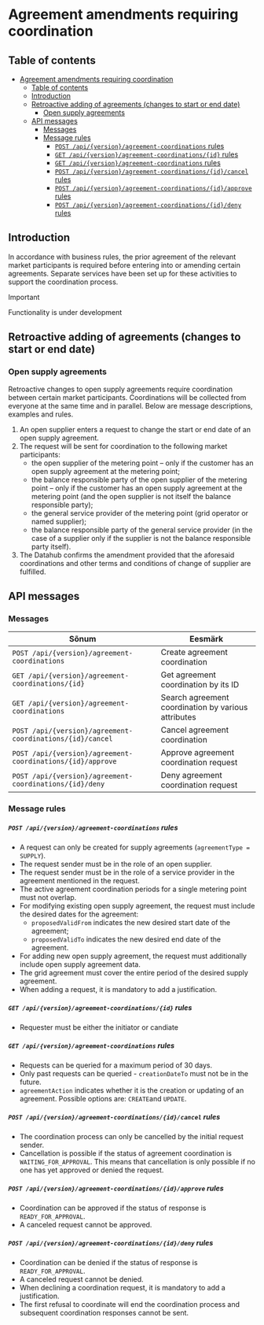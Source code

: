 ﻿# Agreement amendments requiring coordination

## Table of contents

<!-- TOC -->
* [Agreement amendments requiring coordination](#agreement-amendments-requiring-coordination)
  * [Table of contents](#table-of-contents)
  * [Introduction](#introduction)
  * [Retroactive adding of agreements (changes to start or end date)](#retroactive-adding-of-agreements-changes-to-start-or-end-date)
    * [Open supply agreements](#open-supply-agreements)
  * [API messages](#api-messages)
    * [Messages](#messages)
    * [Message rules](#message-rules)
        * [`POST /api/{version}/agreement-coordinations` rules](#post-apiversionagreement-coordinations-rules)
        * [`GET /api/{version}/agreement-coordinations/{id}` rules](#get-apiversionagreement-coordinationsid-rules)
        * [`GET /api/{version}/agreement-coordinations` rules](#get-apiversionagreement-coordinations-rules)
        * [`POST /api/{version}/agreement-coordinations/{id}/cancel` rules](#post-apiversionagreement-coordinationsidcancel-rules)
        * [`POST /api/{version}/agreement-coordinations/{id}/approve` rules](#post-apiversionagreement-coordinationsidapprove-rules)
        * [`POST /api/{version}/agreement-coordinations/{id}/deny` rules](#post-apiversionagreement-coordinationsiddeny-rules)
<!-- TOC -->

## Introduction

In accordance with business rules, the prior agreement of the relevant market participants is required before entering into or amending certain agreements. Separate services have been set up for these activities to support the coordination process.

> [!IMPORTANT]
> Functionality is under development

## Retroactive adding of agreements (changes to start or end date)

### Open supply agreements

Retroactive changes to open supply agreements require coordination between certain market participants. Coordinations will be collected from everyone at the same time and in parallel. Below are message descriptions, examples and rules.

1. An open supplier enters a request to change the start or end date of an open supply agreement.
2. The request will be sent for coordination to the following market participants:
   - the open supplier of the metering point – only if the customer has an open supply agreement at the metering point;
   - the balance responsible party of the open supplier of the metering point – only if the customer has an open supply agreement at the metering point (and the open supplier is not itself the balance responsible party);
   - the general service provider of the metering point (grid operator or named supplier);
   - the balance responsible party of the general service provider (in the case of a supplier only if the supplier is not the balance responsible party itself).
3. The Datahub confirms the amendment provided that the aforesaid coordinations and other terms and conditions of change of supplier are fulfilled.

## API messages

### Messages

| Sõnum                                                      | Eesmärk                                             |
|------------------------------------------------------------|-----------------------------------------------------|
| `POST /api/{version}/agreement-coordinations`              | Create agreement coordination                       |
| `GET /api/{version}/agreement-coordinations/{id}`          | Get agreement coordination by its ID                |
| `GET /api/{version}/agreement-coordinations`               | Search agreement coordination by various attributes |
| `POST /api/{version}/agreement-coordinations/{id}/cancel`  | Cancel agreement coordination                       |
| `POST /api/{version}/agreement-coordinations/{id}/approve` | Approve agreement coordination request              |
| `POST /api/{version}/agreement-coordinations/{id}/deny`    | Deny agreement coordination request                 |

### Message rules

##### `POST /api/{version}/agreement-coordinations` rules

- A request can only be created for supply agreements (`agreementType = SUPPLY`).
- The request sender must be in the role of an open supplier.
- The request sender must be in the role of a service provider in the agreement mentioned in the request.
- The active agreement coordination periods for a single metering point must not overlap.
- For modifying existing open supply agreement, the request must include the desired dates for the agreement:
  - `proposedValidFrom` indicates the new desired start date of the agreement;
  - `proposedValidTo` indicates the new desired end date of the agreement.
- For adding new open supply agreement, the request must additionally include open supply agreement data.
- The grid agreement must cover the entire period of the desired supply agreement.
- When adding a request, it is mandatory to add a justification.

##### `GET /api/{version}/agreement-coordinations/{id}` rules

- Requester must be either the initiator or candiate

##### `GET /api/{version}/agreement-coordinations` rules

- Requests can be queried for a maximum period of 30 days.
- Only past requests can be queried - `creationDateTo` must not be in the future.
- `agreementAction` indicates whether it is the creation or updating of an agreement. Possible options are: `CREATE`and `UPDATE`.

##### `POST /api/{version}/agreement-coordinations/{id}/cancel` rules

- The coordination process can only be cancelled by the initial request sender.
- Cancellation is possible if the status of agreement coordination is `WAITING_FOR_APPROVAL`. This means that cancellation is only possible if no one has yet approved or denied the request.

##### `POST /api/{version}/agreement-coordinations/{id}/approve` rules

- Coordination can be approved if the status of response is `READY_FOR_APPROVAL`.
- A canceled request cannot be approved.

##### `POST /api/{version}/agreement-coordinations/{id}/deny` rules

- Coordination can be denied if the status of response is `READY_FOR_APPROVAL`.
- A canceled request cannot be denied.
- When declining a coordination request, it is mandatory to add a justification.
- The first refusal to coordinate will end the coordination process and subsequent coordination responses cannot be sent.